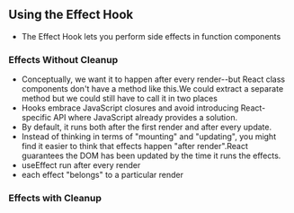 ## Using the Effect Hook
* The Effect Hook lets you perform side effects in function components

### Effects Without Cleanup
* Conceptually, we want it to happen after every render--but React class components don't have a method like this.We could extract a separate method but we could still have to call it in two places
* Hooks embrace JavaScript closures and avoid introducing React-specific API where JavaScript already provides a solution.
* By default, it runs both after the first render and after every update.
* Instead of thinking in terms of "mounting" and "updating", you might find it easier to think that effects happen "after render".React guarantees the DOM has been updated by the time it runs the effects.
* useEffect run after every render
* each effect "belongs" to a particular render

### Effects with Cleanup
